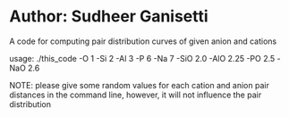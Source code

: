 # Author: Sudheer Ganisetti

A code for computing pair distribution curves of given anion and cations

usage: ./this_code -O 1 -Si 2 -Al 3 -P 6 -Na 7 -SiO 2.0 -AlO 2.25 -PO 2.5 -NaO 2.6

NOTE: please give some random values for each cation and anion pair distances in the command line, however, it will not influence the pair distribution

